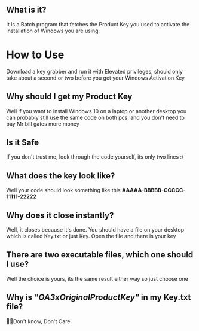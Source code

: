 ## **What is it?**
It is a Batch program that fetches the Product Key you used to activate the installation of Windows you are using.

# **How to Use**
Download a key grabber and run it with Elevated privileges, should only take about a second or two before you get your Windows Activation Key

## **Why should I get my Product Key**
Well if you want to install Windows 10 on a laptop or another desktop you can probably still use the same code on both pcs, and you don't need to pay Mr bill gates more money

## **Is it Safe**
If you don't trust me, look through the code yourself, its only two lines :/

## **What does the key look like?**
Well your code should look something like this **AAAAA-BBBBB-CCCCC-11111-22222**

## **Why does it close instantly?**
Well, it closes because it's done. You should have a file on your desktop which is called Key.txt or just Key. Open the file and there is your key

## **There are two executable files, which one should I use?**
Well the choice is yours, its the same result either way so just choose one

## **Why is ***"OA3xOriginalProductKey"*** in my Key.txt file?**
🤷‍♂️Don't know, Don't Care
